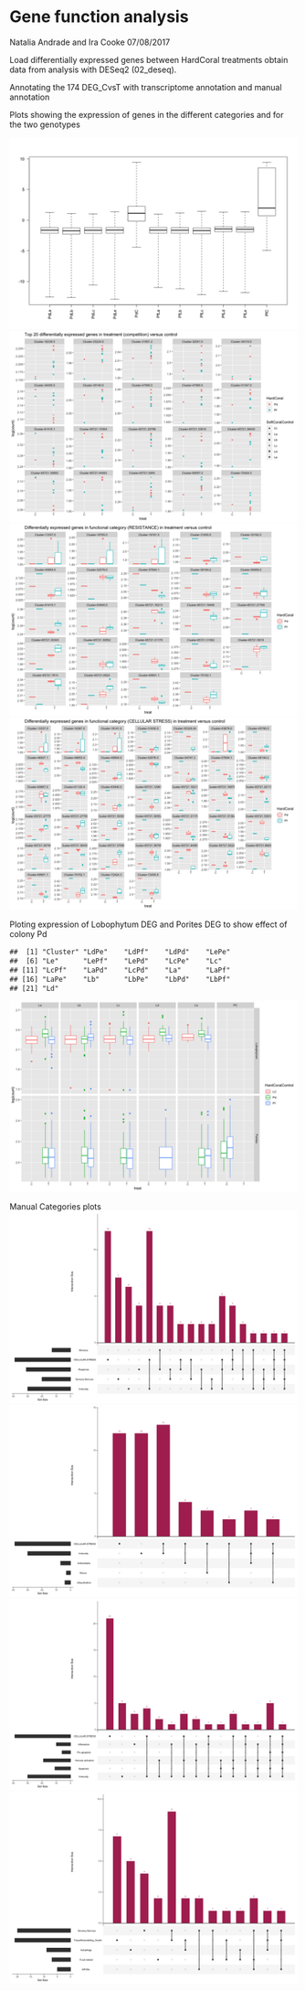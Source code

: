 Gene function analysis
================
Natalia Andrade and Ira Cooke
07/08/2017

Load differentially expressed genes between HardCoral treatments obtain
data from analysis with DESeq2 (02\_deseq).

Annotating the 174 DEG\_CvsT with transcriptome annotation and manual
annotation

Plots showing the expression of genes in the different categories and
for the two
genotypes

![](05_gene_function_files/figure-gfm/unnamed-chunk-2-1.png)<!-- -->![](05_gene_function_files/figure-gfm/unnamed-chunk-2-2.png)<!-- -->![](05_gene_function_files/figure-gfm/unnamed-chunk-2-3.png)<!-- -->![](05_gene_function_files/figure-gfm/unnamed-chunk-2-4.png)<!-- -->

Ploting expression of Lobophytum DEG and Porites DEG to show effect of
colony Pd

    ##  [1] "Cluster" "LdPe"    "LdPf"    "LdPd"    "LePe"   
    ##  [6] "Le"      "LePf"    "LePd"    "LcPe"    "Lc"     
    ## [11] "LcPf"    "LaPd"    "LcPd"    "La"      "LaPf"   
    ## [16] "LaPe"    "Lb"      "LbPe"    "LbPd"    "LbPf"   
    ## [21] "Ld"

![](05_gene_function_files/figure-gfm/unnamed-chunk-3-1.png)<!-- -->

Manual Categories plots
![](05_gene_function_files/figure-gfm/gene%20function-1.png)<!-- -->![](05_gene_function_files/figure-gfm/gene%20function-2.png)<!-- -->![](05_gene_function_files/figure-gfm/gene%20function-3.png)<!-- -->![](05_gene_function_files/figure-gfm/gene%20function-4.png)<!-- -->
